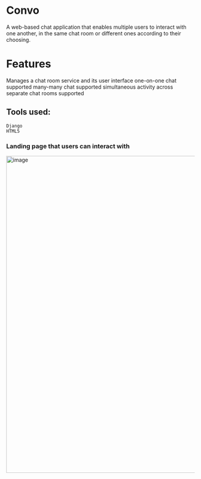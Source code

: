 # Convo

A web-based chat application that enables multiple users to interact with one another, in the same chat room or different ones according to their choosing.
 
# Features

Manages a chat room service and its user interface
one-on-one chat supported
many-many chat supported
simultaneous activity across separate chat rooms supported

## Tools used:
```
Django
HTML5
```
### Landing page that users can interact with

<img width="847" alt="image" src="https://user-images.githubusercontent.com/52818452/143519702-8e036046-1e91-4338-9da2-cf6f1d3ff37c.png">
